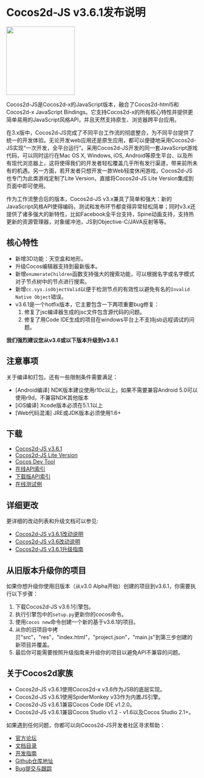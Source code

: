 # Cocos2d-JS v3.6.1发布说明

<img src="http://files.cocos2d-x.org/images/orgsite/logo.png" height=180> 

Cocos2d-JS是Cocos2d-x的JavaScript版本，融合了Cocos2d-html5和Cocos2d-x JavaScript Bindings。它支持Cocos2d-x的所有核心特性并提供更简单易用的JavaScript风格API，并且天然支持原生、浏览器跨平台应用。

在3.x版中，Cocos2d-JS完成了不同平台工作流的彻底整合，为不同平台提供了统一的开发体验。无论开发web应用还是原生应用，都可以便捷地采用Cocos2d-JS实现“一次开发，全平台运行”。采用Cocos2d-JS开发的同一套JavaScript游戏代码，可以同时运行在Mac OS X, Windows, iOS, Android等原生平台、以及所有现代浏览器上，这将使得我们的开发者轻松覆盖几乎所有发行渠道，带来前所未有的机遇。另一方面，若开发者只想开发一款Web轻度休闲游戏，Cocos2d-JS也专门为此类游戏定制了Lite Version，直接将Cocos2d-JS Lite Version集成到页面中即可使用。

作为工作流整合后的版本，Cocos2d-JS v3.x兼具了简单和强大：新的JavaScript风格API使得编码，测试和发布环节都变得异常轻松简单；同时v3.x还提供了诸多强大的新特性，比如Facebook全平台支持，Spine动画支持，支持热更新的资源管理器，对象缓冲池，JS到Objective-C/JAVA反射等等。

## 核心特性

* 新增3D功能：天空盒和地形。
* 升级Cocos编辑器支持到最新版本。
* 新增`enumerateChildren`函数支持强大的搜索功能，可以根据名字或名字模式对子节点树中的节点进行搜索。
* 新增`cc.sys.isObjectValid`以便于检测节点的有效性以避免有名的`Invalid Native Object`错误。
* v3.6.1是一个hotfix版本，它主要包含一下两项重要bug修复：
    1. 修复了jsc编译器生成的jsc文件包含源代码的问题。
    2. 修复了用Code IDE生成的项目在windows平台上不支持jsb远程调试的问题。

**我们强烈建议您从v3.6或以下版本升级到v3.6.1**

## 注意事项

关于编译和打包，还有一些限制条件需要满足：

- [Android编译] NDK版本建议使用r10c以上，如果不需要兼容Android 5.0可以使用r9d，不兼容NDK其他版本
- [iOS编译] Xcode版本必须在5.1.1以上
- [Web代码混淆] JRE或JDK版本必须使用1.6+

## 下载

- [Cocos2d-JS v3.6.1](http://www.cocos2d-x.org/filedown/cocos2d-js-v3.6.1.zip)
- [Cocos2d-JS Lite Version](http://cocos2d-x.org/filecenter/jsbuilder/)
- [Cocos Dev Tool](http://h5.cocoachina.com/static/cocos-devtools/)
- [在线API索引](http://www.cocos2d-x.org/wiki/reference/)
- [下载版API索引](http://www.cocos2d-x.org/filedown/Cocos2d-JS-v3.6-API.zip)
- [在线测试例](http://cocos2d-x.org/js-tests/)

## 详细更改

更详细的改动列表和升级文档可以参见:

- [Cocos2d-JS v3.6.1改动说明](http://www.cocos2d-x.org/docs/manual/framework/html5/release-notes/v3.6.1/changelog/en)
- [Cocos2d-JS v3.6改动说明](http://www.cocos2d-x.org/docs/manual/framework/html5/release-notes/v3.6/changelog/en)
- [Cocos2d-JS v3.6.1升级指南](http://www.cocos2d-x.org/docs/manual/framework/html5/release-notes/v3.6/upgrade-guide/zh)

## 从旧版本升级你的项目

如果你想升级你使用旧版本（从v3.0 Alpha开始）创建的项目到v3.6.1，你需要执行以下步骤：

1. 下载Cocos2d-JS v3.6.1引擎包。
2. 执行引擎包中的`setup.py`更新你的cocos命令。
3. 使用`cocos new`命令创建一个新的基于v3.6.1的项目。
4. 从你的旧项目中拷贝"src"，"res"，"index.html"，"project.json"，"main.js"到第三步创建的新项目并覆盖。
5. 最后你可能需要按照升级指南来升级你的项目以避免API不兼容的问题。

## 关于Cocos2d家族

- Cocos2d-JS v3.6.1使用Cocos2d-x v3.6作为JSB的底层实现。
- Cocos2d-JS v3.6.1使用SpiderMonkey v33作为内置JS引擎。
- Cocos2d-JS v3.6.1兼容Cocos Code IDE v1.2.0。
- Cocos2d-JS v3.6.1兼容Cocos Studio v1.2 - v1.6以及Cocos Studio 2.1+。

如果遇到任何问题，你都可以向Cocos2d-JS开发者社区寻求帮助： 

- [官方论坛](http://www.cocoachina.com/bbs/thread.php?fid-59.html)
- [文档目录](http://cocos2d-x.org/docs/manual/framework/html5/zh)
- [开发指南](http://cn.cocos2d-x.org/article/index?type=cocos2d-x&url=/doc/cocos-docs-master/manual/framework/cocos2d-js/1-about-cocos2d-js/1-1-a-brief-history/zh.md)
- [Github仓库地址](https://github.com/cocos2d/cocos2d-js)
- [Bug提交与跟踪](https://github.com/cocos2d/cocos2d-js/issues)
